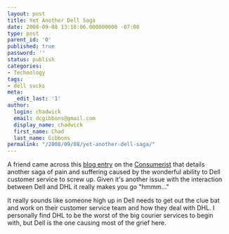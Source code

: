 ```yaml
---
layout: post
title: Yet Another Dell Saga
date: 2008-09-08 13:16:06.000000000 -07:00
type: post
parent_id: '0'
published: true
password: ''
status: publish
categories:
- Technology
tags:
- dell sucks
meta:
  _edit_last: '1'
author:
  login: chadwick
  email: dcgibbons@gmail.com
  display_name: chadwick
  first_name: Chad
  last_name: Gibbons
permalink: "/2008/09/08/yet-another-dell-saga/"
---
```

A friend came across this [blog entry](http://consumerist.com/5046479/dell-doesnt-care-where-you-live-keeps-delivering-packages-to-the-wrong-address "Dell Doesn't Care Where You Live, Keeps Delivering Packages To The Wrong Address") on the [Consumerist](http://consumerist.com/) that details another saga of pain and suffering caused by the wonderful ability to Dell customer service to screw up. Given it's another issue with the interaction between Dell and DHL it really makes you go "hmmm..."

It really sounds like someone high up in Dell needs to get out the clue bat and work on their customer service team and how they deal with DHL. I personally find DHL to be the worst of the big courier services to begin with, but Dell is the one causing most of the grief here.

